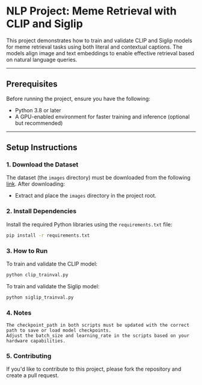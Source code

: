 # NLP Project: Meme Retrieval with CLIP and Siglip

This project demonstrates how to train and validate CLIP and Siglip models for meme retrieval tasks using both literal and contextual captions. The models align image and text embeddings to enable effective retrieval based on natural language queries.

---

## Prerequisites

Before running the project, ensure you have the following:
- Python 3.8 or later
- A GPU-enabled environment for faster training and inference (optional but recommended)

---

## Setup Instructions

### 1. Download the Dataset
The dataset (the `images` directory) must be downloaded from the following [link](#). After downloading:
- Extract and place the `images` directory in the project root.


### 2. Install Dependencies
Install the required Python libraries using the `requirements.txt` file:
```bash
pip install -r requirements.txt
```

### 3. How to Run
To train and validate the CLIP model:

```bash
python clip_trainval.py
```

To train and validate the Siglip model:

```bash
python siglip_trainval.py
```

### 4. Notes

    The checkpoint_path in both scripts must be updated with the correct path to save or load model checkpoints.
    Adjust the batch_size and learning_rate in the scripts based on your hardware capabilities.

### 5. Contributing

If you'd like to contribute to this project, please fork the repository and create a pull request.
